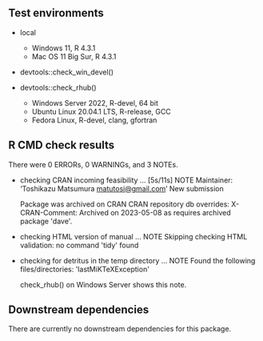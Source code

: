 ## Test environments

* local
    * Windows 11, R 4.3.1
    * Mac OS 11 Big Sur, R 4.3.1

* devtools::check_win_devel()

* devtools::check_rhub()
    * Windows Server 2022, R-devel, 64 bit
    * Ubuntu Linux 20.04.1 LTS, R-release, GCC
    * Fedora Linux, R-devel, clang, gfortran


## R CMD check results

There were 0 ERRORs, 0 WARNINGs, and 3 NOTEs.

* checking CRAN incoming feasibility ... [5s/11s] NOTE
  Maintainer: ‘Toshikazu Matsumura <matutosi@gmail.com>’
  New submission

  Package was archived on CRAN
  CRAN repository db overrides:
    X-CRAN-Comment: Archived on 2023-05-08 as requires archived package 'dave'.

* checking HTML version of manual ... NOTE
  Skipping checking HTML validation: no command 'tidy' found


* checking for detritus in the temp directory ... NOTE
  Found the following files/directories:
  'lastMiKTeXException'


  check_rhub() on Windows Server shows this note. 


## Downstream dependencies

There are currently no downstream dependencies for this package.
